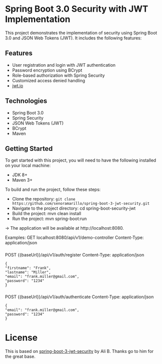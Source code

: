 # Spring Boot 3.0 Security with JWT Implementation
This project demonstrates the implementation of security using Spring Boot 3.0 and JSON Web Tokens (JWT). It includes the following features:

## Features
* User registration and login with JWT authentication
* Password encryption using BCrypt
* Role-based authorization with Spring Security
* Customized access denied handling
* [jwt.io](https://jwt.io/)

## Technologies
* Spring Boot 3.0
* Spring Security
* JSON Web Tokens (JWT)
* BCrypt
* Maven

## Getting Started
To get started with this project, you will need to have the following installed on your local machine:

* JDK 8+
* Maven 3+


To build and run the project, follow these steps:

* Clone the repository: `git clone https://github.com/senoramarillo/spring-boot-3-jwt-security.git`
* Navigate to the project directory: cd spring-boot-security-jwt
* Build the project: mvn clean install
* Run the project: mvn spring-boot:run

-> The application will be available at http://localhost:8080.

Examples:
GET localhost:8080/api/v1/demo-controller
Content-Type: application/json

###
POST {{baseUrl}}/api/v1/auth/register
Content-Type: application/json

```
{
"firstname": "Frank",
"lastname": "Miller",
"email": "frank.miller@gmail.com",
"password": "1234"
}
```

###
POST {{baseUrl}}/api/v1/auth/authenticate
Content-Type: application/json

```
{
"email": "frank.miller@gmail.com",
"password": "1234"
}
```

# License
This is based on [spring-boot-3-jwt-security](https://github.com/ali-bouali/spring-boot-3-jwt-security) by Ali B. Thanks go to him for the great base.
